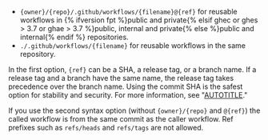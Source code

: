 - `{owner}/{repo}/.github/workflows/{filename}@{ref}` for reusable workflows in {% ifversion fpt %}public and private{% elsif ghec or ghes > 3.7 or ghae > 3.7 %}public, internal and private{% else %}public and internal{% endif %} repositories.
- `./.github/workflows/{filename}` for reusable workflows in the same repository.

In the first option, `{ref}` can be a SHA, a release tag, or a branch name. If a release tag and a branch have the same name, the release tag takes precedence over the branch name. Using the commit SHA is the safest option for stability and security. For more information, see "[AUTOTITLE](/actions/security-guides/security-hardening-for-github-actions#reusing-third-party-workflows)." 

If you use the second syntax option (without `{owner}/{repo}` and `@{ref}`) the called workflow is from the same commit as the caller workflow. Ref prefixes such as `refs/heads` and `refs/tags` are not allowed.
